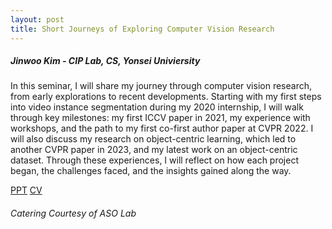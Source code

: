```yaml
---
layout: post
title: Short Journeys of Exploring Computer Vision Research
---
```


<h5>
    Jinwoo Kim - CIP Lab, CS, Yonsei Univiersity
</h5>

In this seminar, I will share my journey through computer vision research, from early explorations to recent developments. Starting with my first steps into video instance segmentation during my 2020 internship, I will walk through key milestones: my first ICCV paper in 2021, my experience with workshops, and the path to my first co-first author paper at CVPR 2022. I will also discuss my research on object-centric learning, which led to another CVPR paper in 2023, and my latest work on an object-centric dataset. Through these experiences, I will reflect on how each project began, the challenges faced, and the insights gained along the way.

[PPT](https://docs.google.com/presentation/d/1xAs268PnVFB055p23IOLq1qKxfavYr5k/edit?usp=share_link&ouid=111948851444227468135&rtpof=true&sd=true)
[CV](https://sites.google.com/view/hello-jinwoo)

<h6>
    <i>Catering Courtesy of ASO Lab</i>
</h6>